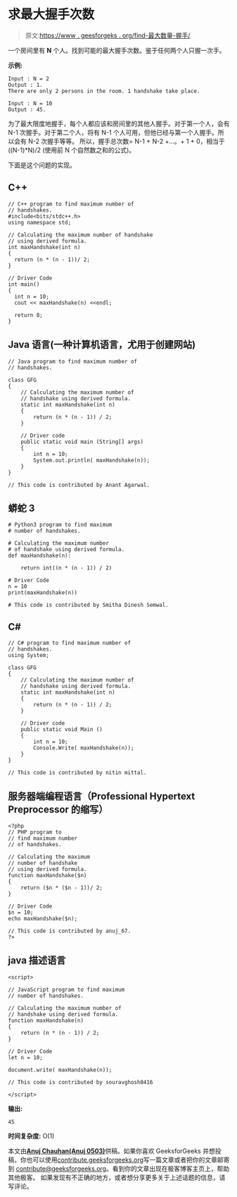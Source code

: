 # 求最大握手次数

> 原文:[https://www . geesforgeks . org/find-最大数量-握手/](https://www.geeksforgeeks.org/find-maximum-number-handshakes/)

一个房间里有 **N** 个人。找到可能的最大握手次数。鉴于任何两个人只握一次手。

**示例:**

```
Input : N = 2
Output : 1.
There are only 2 persons in the room. 1 handshake take place.

Input : N = 10
Output : 45.
```

为了最大限度地握手，每个人都应该和房间里的其他人握手。对于第一个人，会有 N-1 次握手。对于第二个人，将有 N-1 个人可用，但他已经与第一个人握手。所以会有 N-2 次握手等等。
所以，握手总次数= N-1 + N-2 +…。+ 1 + 0，相当于((N-1)*N)/2
(使用前 N 个自然数之和的公式)。

下面是这个问题的实现。

## C++

```
// C++ program to find maximum number of
// handshakes.
#include<bits/stdc++.h>
using namespace std;

// Calculating the maximum number of handshake
// using derived formula.
int maxHandshake(int n)
{
  return (n * (n - 1))/ 2;
}

// Driver Code
int main()
{
  int n = 10;
  cout << maxHandshake(n) <<endl;

  return 0;
}
```

## Java 语言(一种计算机语言，尤用于创建网站)

```
// Java program to find maximum number of
// handshakes.

class GFG
{
    // Calculating the maximum number of
    // handshake using derived formula.
    static int maxHandshake(int n)
    {
        return (n * (n - 1)) / 2;
    }

    // Driver code
    public static void main (String[] args)
    {
        int n = 10;
        System.out.println( maxHandshake(n));
    }
}

// This code is contributed by Anant Agarwal.
```

## 蟒蛇 3

```
# Python3 program to find maximum
# number of handshakes.

# Calculating the maximum number
# of handshake using derived formula.
def maxHandshake(n):

    return int((n * (n - 1)) / 2)

# Driver Code
n = 10
print(maxHandshake(n))

# This code is contributed by Smitha Dinesh Semwal.
```

## C#

```
// C# program to find maximum number of
// handshakes.
using System;

class GFG
{
    // Calculating the maximum number of
    // handshake using derived formula.
    static int maxHandshake(int n)
    {
        return (n * (n - 1)) / 2;
    }

    // Driver code
    public static void Main ()
    {
        int n = 10;
        Console.Write( maxHandshake(n));
    }
}

// This code is contributed by nitin mittal.
```

## 服务器端编程语言（Professional Hypertext Preprocessor 的缩写）

```
<?php
// PHP program to
// find maximum number
// of handshakes.

// Calculating the maximum
// number of handshake
// using derived formula.
function maxHandshake($n)
{
    return ($n * ($n - 1))/ 2;
}

// Driver Code
$n = 10;
echo maxHandshake($n);

// This code is contributed by anuj_67.
?>
```

## java 描述语言

```
<script>

// JavaScript program to find maximum
// number of handshakes.

// Calculating the maximum number of
// handshake using derived formula.
function maxHandshake(n)
{
    return (n * (n - 1)) / 2;
}

// Driver Code
let n = 10;

document.write( maxHandshake(n));

// This code is contributed by souravghosh0416 

</script>
```

**输出:**

```
45
```

**时间复杂度:** O(1)

本文由[**Anuj Chauhan(Anuj 0503)**](https://web.facebook.com/anuj0503)供稿。如果你喜欢 GeeksforGeeks 并想投稿，你也可以使用[contribute.geeksforgeeks.org](http://www.contribute.geeksforgeeks.org)写一篇文章或者把你的文章邮寄到 contribute@geeksforgeeks.org。看到你的文章出现在极客博客主页上，帮助其他极客。
如果发现有不正确的地方，或者想分享更多关于上述话题的信息，请写评论。
